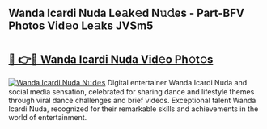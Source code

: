 ## Wanda Icardi Nuda Le𝚊k𝚎d N𝚞𝚍es - Part-BFV Photos Vid𝚎o Le𝚊ks JVSm5

# <h2><a href="http://fbg5fu.evod.top/?m=Wanda+Icardi+Nuda">🔗 👉🔴 Wanda Icardi Nuda Vid𝚎o Ph𝚘t𝚘s</a></h2>

[![Wanda Icardi Nuda N𝚞d𝚎s](https://i.imgur.com/8V9OHl7.gif)](http://fbg5fu.evod.top/?m=Wanda+Icardi+Nuda)
Digital entertainer Wanda Icardi Nuda and social media sensation, celebrated for sharing dance and lifestyle themes through viral dance challenges and brief videos. Exceptional talent Wanda Icardi Nuda, recognized for their remarkable skills and achievements in the world of entertainment. 
